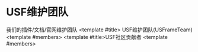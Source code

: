 <script setup>
import { VPTeamPageTitle, 
         VPTeamPageSection,
         VPTeamMembers,
         VPTeamPage
} from 'vitepress/theme'

const USFrameTeam = [
  {
    avatar: 'http://q.qlogo.cn/headimg_dl?dst_uin=1390909155&spec=640&img_type=jpg',
    name: 'EarthDLL',
    title: '维护/编辑/主程序/领导者',
    links: [
      { icon: 'github', link: 'https://github.com/EarthDLL' },
    ]
  },
  {
    avatar: 'http://q.qlogo.cn/headimg_dl?dst_uin=3295999260&spec=640&img_type=jpg',
    name: 'cw1551',
    title: '维护/编辑/主程序/V3领导者',
    links: [
      { icon: 'github', link: 'https://github.com/commandwither' },
    ]
  },
  {
    avatar: 'http://q.qlogo.cn/headimg_dl?dst_uin=1003725607&spec=640&img_type=jpg',
    name: 'qcbby',
    title: '维护/编辑/下载站',
    links: [
      { icon: 'github', link: 'https://github.com/mcqcbby' },
    ]
  },
  {
    avatar: 'http://q.qlogo.cn/headimg_dl?dst_uin=251273640&spec=640&img_type=jpg',
    name: 'dyf189',
    title: '维护/编辑/下载站/主程序',
    links: [
      { icon: 'github', link: 'https://github.com/dyf189' },
    ]
  },
  {
    avatar: 'http://q.qlogo.cn/headimg_dl?dst_uin=2629213042&spec=640&img_type=jpg',
    name: 'YYTZ666',
    title: '编辑/下载站',
    links: [
      { icon: 'github', link: 'https://github.com/YYTZ666' },
    ]
  },
    {
    avatar: 'https://q.qlogo.cn/headimg_dl?dst_uin=3342493690&spec=640&img_type=jpg',
    name: '兰那木涵',
    title: '维护/主程序',
    links: [
      { icon: 'github', link: 'https://github.com/MinecraftFish' },
    ]
  },
]

const Community = [
  {
    avatar: 'http://q.qlogo.cn/headimg_dl?dst_uin=3028251364&spec=640&img_type=jpg',
    name: 'XiaoXiaoYang',
    title: 'USF主程序维护',
    links: [
      { icon: 'github', link: 'https://github.com/XiaoXiaoYang233' },
    ]
  },
    {
    avatar: 'http://q.qlogo.cn/headimg_dl?dst_uin=100&spec=640&img_type=jpg',
    name: 'Antonbin ',
    title: 'USF主程序维护',
  },
    {
    avatar: 'https://q.qlogo.cn/headimg_dl?dst_uin=2191695710&spec=640&img_type=jpg',
    name: '小洋骢',
    title: 'USFV1第三方分支',
  },
  {
    avatar: 'https://mirror.mengze2.cn/proxy/github.com/MengZe2l.png',
    name: 'MengZe2l',
    title: '维护/编辑(退出成员)',
  },
]
</script>

# USF维护团队

我们的插件/文档/官网维护团队
<VPTeamPage>
  <VPTeamPageSection>
    <template #title> USF维护团队(USFrameTeam)</template>
    <template #members>
      <VPTeamMembers size="small" :members="USFrameTeam" />
    </template>
  </VPTeamPageSection>
  <VPTeamPageSection>
    <template #title>USF社区贡献者</template>
    <template #members>
      <VPTeamMembers size="small" :members="Community" />
    </template>
  </VPTeamPageSection>
</VPTeamPage>